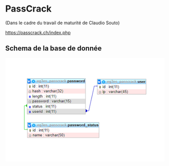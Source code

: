 # PassCrack
(Dans le cadre du travail de maturité de Claudio Souto)

https://passcrack.ch/index.php

## Schema de la base de donnée
!["schema de la base de donnée"](./database_schema.png)
